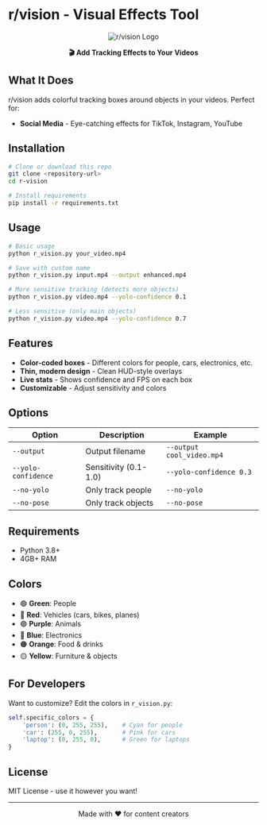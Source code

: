 # r/vision - Visual Effects Tool

<div align="center">

![r/vision Logo](https://img.shields.io/badge/r%2Fvision-v2.0.0-orange?style=for-the-badge&logo=python)

**🎬 Add Tracking Effects to Your Videos**

</div>

## What It Does

r/vision adds colorful tracking boxes around objects in your videos. Perfect for:

- **Social Media** - Eye-catching effects for TikTok, Instagram, YouTube

## Installation

```bash
# Clone or download this repo
git clone <repository-url>
cd r-vision

# Install requirements
pip install -r requirements.txt
```

## Usage

```bash
# Basic usage
python r_vision.py your_video.mp4

# Save with custom name
python r_vision.py input.mp4 --output enhanced.mp4

# More sensitive tracking (detects more objects)
python r_vision.py video.mp4 --yolo-confidence 0.1

# Less sensitive (only main objects)
python r_vision.py video.mp4 --yolo-confidence 0.7
```

## Features

- **Color-coded boxes** - Different colors for people, cars, electronics, etc.
- **Thin, modern design** - Clean HUD-style overlays
- **Live stats** - Shows confidence and FPS on each box
- **Customizable** - Adjust sensitivity and colors

## Options

| Option | Description | Example |
|--------|-------------|---------|
| `--output` | Output filename | `--output cool_video.mp4` |
| `--yolo-confidence` | Sensitivity (0.1-1.0) | `--yolo-confidence 0.3` |
| `--no-yolo` | Only track people | `--no-yolo` |
| `--no-pose` | Only track objects | `--no-pose` |

## Requirements

- Python 3.8+
- 4GB+ RAM

## Colors

- 🟢 **Green**: People
- 🔴 **Red**: Vehicles (cars, bikes, planes)
- 🟣 **Purple**: Animals
- 🔵 **Blue**: Electronics
- 🟠 **Orange**: Food & drinks
- 🟡 **Yellow**: Furniture & objects

## For Developers

Want to customize? Edit the colors in `r_vision.py`:

```python
self.specific_colors = {
    'person': (0, 255, 255),    # Cyan for people
    'car': (255, 0, 255),       # Pink for cars
    'laptop': (0, 255, 0),      # Green for laptops
}
```

## License

MIT License - use it however you want!

---

<div align="center">
Made with ❤️ for content creators
</div>
